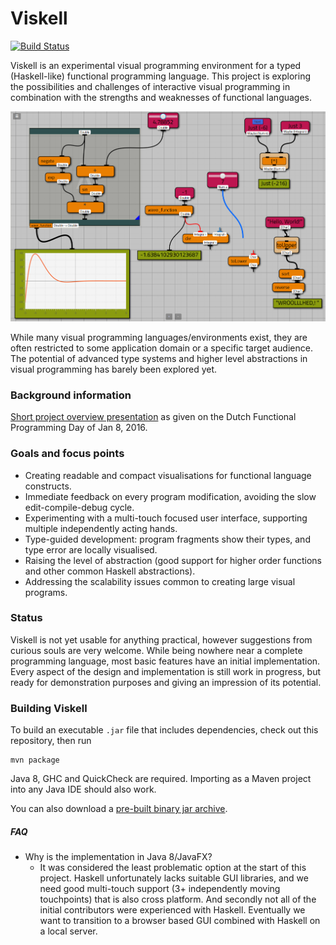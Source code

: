# Viskell

[![Build Status](https://travis-ci.org/wandernauta/viskell.svg?branch=master)](https://travis-ci.org/wandernauta/viskell)

Viskell is an experimental visual programming environment for a typed (Haskell-like) functional programming language.
This project is exploring the possibilities and challenges of interactive visual programming in combination with the strengths and weaknesses of functional languages.

![Screenshot](screenshot.png)

While many visual programming languages/environments exist, they are often restricted to some application domain or a specific target audience.
The potential of advanced type systems and higher level abstractions in visual programming has barely been explored yet.

### Background information
[Short project overview presentation](viskell-nlfpday.pdf) as given on the Dutch Functional Programming Day of Jan 8, 2016.

### Goals and focus points

  * Creating readable and compact visualisations for functional language constructs.
  * Immediate feedback on every program modification, avoiding the slow edit-compile-debug cycle.
  * Experimenting with a multi-touch focused user interface, supporting multiple independently acting hands.
  * Type-guided development: program fragments show their types, and type error are locally visualised.
  * Raising the level of abstraction (good support for higher order functions and other common Haskell abstractions).
  * Addressing the scalability issues common to creating large visual programs.

### Status

Viskell is not yet usable for anything practical, however suggestions from curious souls are very welcome.
While being nowhere near a complete programming language, most basic features have an initial implementation.
Every aspect of the design and implementation is still work in progress, but ready for demonstration purposes and giving an impression of its potential.

### Building Viskell

To build an executable `.jar` file that includes dependencies, check out this repository, then run

    mvn package

Java 8, GHC and QuickCheck are required. Importing as a Maven project into any Java IDE should also work.

You can also download a [pre-built binary jar archive](https://github.com/wandernauta/viskell/releases/download/nlfp-day-demo/viskell-0.1.jar).

##### FAQ

* Why is the implementation in Java 8/JavaFX?
  * It was considered the least problematic option at the start of this project.
    Haskell unfortunately lacks suitable GUI libraries, and we need good multi-touch support (3+ independently moving touchpoints) that is also cross platform.
    And secondly not all of the initial contributors were experienced with Haskell.
    Eventually we want to transition to a browser based GUI combined with Haskell on a local server.
